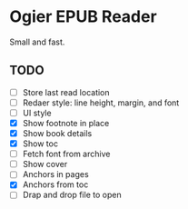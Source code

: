 # Ogier EPUB Reader

Small and fast.

## TODO

- [ ] Store last read location
- [ ] Redaer style: line height, margin, and font
- [ ] UI style
- [x] Show footnote in place
- [x] Show book details
- [x] Show toc
- [ ] Fetch font from archive
- [ ] Show cover
- [ ] Anchors in pages
- [x] Anchors from toc
- [ ] Drap and drop file to open
